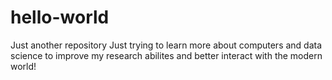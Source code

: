 # hello-world
Just another repository
Just trying to learn more about computers and data science to improve my research abilites and better interact with the modern world!
